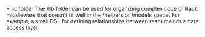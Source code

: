 = lib folder
The /lib folder can be used for organizing complex code or Rack middleware that doesn't fit well in the /helpers or /models space. For example, a small DSL for defining relationships between resources or a data access layer.